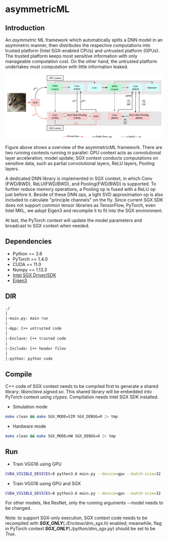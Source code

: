# asymmetricML

## Introduction
An *asymmetric* ML framework which automatically splits a DNN model in an asymmetric manner, then distributes the respective computations into trusted platform (Intel SGX-enabled CPUs) and untrusted platform (GPUs). The trusted platform keeps most sensitive information with only manageable computation cost. On the other hand, the untrusted platform undertakes most computation with little information leaked.

![asymmetricML Framework](AsymML_impl.png)

Figure above shows a overview of the asymmetricML framework. There are two running contexts running in parallel: GPU context acts as convolutional layer acceleration, model update; SGX context conducts computations on sensitive data, such as partial convolutional layers, ReLU layers, Pooling layers.

A dedicated DNN library is implemented in SGX context, in which Conv (FWD/BWD), ReLU(FWD/BWD), and Pooling(FWD/BWD) is supported. To further reduce memory operations, a Pooling op is fused with a ReLU op just before it. Beside of these DNN ops, a light SVD approximation op is also included to calculate "principle channels" on the fly. Since current SGX SDK does not support common tensor libraries as TensorFlow, PyTorch, even Intel MKL, we adopt Eigen3 and recompile it to fit into the SGX environment.

At last, the PyTorch context will update the model parameters and broadcast to SGX context when needed.

## Dependencies
- Python == 3.6
- PyTorch == 1.4.0
- CUDA == 11.0
- Numpy == 1.13.3
- [Intel SGX Driver/SDK](https://github.com/intel/linux-sgx)
- [Eigen3](https://gitlab.com/libeigen/eigen/tree/master)

## DIR
```
./
|
|-main.py: main run
|
|-App: C++ untrusted code
|
|-Enclave: C++ trusted code
|
|-Include: C++ header files
|
|-python: python code
```

## Compile
C++ code of SGX context needs to be compiled first to generate a shared library: *libenclave.signed.so*. This shared library will be embedded into PyTorch context using *ctypes*. Compilation needs Intel SGX SDK installed.

- Simulation mode
```bash
make clean && make SGX_MODE=SIM SGX_DEBUG=0 2> tmp
```
- Hardware mode
```bash
make clean && make SGX_MODE=HW SGX_DEBUG=0 2> tmp
```

## Run
- Train VGG16 using GPU
```bash
CUDA_VISIBLE_DEVICES=0 python3.6 main.py --device=gpu --batch-size=32 --model=vgg16 --dataset=imagenet
```

- Train VGG16 using GPU and SGX
```bash
CUDA_VISIBLE_DEVICES=0 python3.6 main.py --device=gpu --batch-size=32 --model=vgg16 --dataset=imagenet --sgx
```

For other models, like ResNet, only the running arguments *--model* needs to be changed.

Note: to support SGX-only execution, SGX context code needs to be recompiled with ***SGX_ONLY***(*./Enclave/dnn_sgx.h*) enabled; meanwhile, flag in PyTorch context ***SGX_ONLY***(*./python/dnn_sgx.py*) should be set to be *True*.